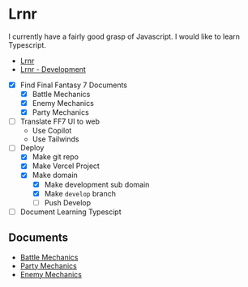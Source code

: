 # Lrnr

I currently have a fairly good grasp of Javascript. I would like to learn Typescript.

- [Lrnr](https://lrnr.lovelyvector.com/)
- [Lrnr - Development](https://lrnr-dev.lovelyvector.com)

- [x] Find Final Fantasy 7 Documents
  - [x] Battle Mechanics
  - [x] Enemy Mechanics
  - [x] Party Mechanics
- [ ] Translate FF7 UI to web
  - Use Copilot
  - Use Tailwinds
- [ ] Deploy
  - [x] Make git repo
  - [x] Make Vercel Project
  - [x] Make domain
    - [x] Make development sub domain
    - [x] Make `develop` branch
    - [ ] Push Develop
- [ ] Document Learning Typescipt

## Documents

- [Battle Mechanics](https://gamefaqs.gamespot.com/ps/197341-final-fantasy-vii/faqs/22395)
- [Party Mechanics](https://gamefaqs.gamespot.com/ps/197341-final-fantasy-vii/faqs/36775)
- [Enemy Mechanics](https://gamefaqs.gamespot.com/ps/197341-final-fantasy-vii/faqs/31903)
